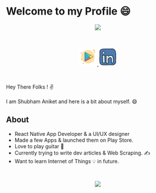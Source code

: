 Welcome to my Profile 😄
=====================
<p align="center">
  <img src="https://github-readme-stats.vercel.app/api?username=shubhamaniket&&show_icons=true&title_color=ffffff&icon_color=bb2acf&text_color=daf7dc&bg_color=333333"/>
</p>

<br>

<p align="center">
<a href="https://play.google.com/store/apps/collection/cluster?clp=igM5ChkKEzYxMzM5MTE3NjQ4OTA5MzI3MzYQCBgDEhoKFGNvbS5kdW9jb2RlcnMudW5rZXB0EAEYAxgB:S:ANO1ljKZk7s&gsr=CjyKAzkKGQoTNjEzMzkxMTc2NDg5MDkzMjczNhAIGAMSGgoUY29tLmR1b2NvZGVycy51bmtlcHQQARgDGAE%3D:S:ANO1ljJ6nrM&hl=en" target="_blank">
<img src="https://raw.githubusercontent.com/shubhamaniket/shubhamaniket/master/play.png" width="50" height="50">
</a>
<a href="https://www.linkedin.com/in/shubhamaniket/" target="_blank">
<img src="linkedin.png" width="50" height="50">
</a>
</p>

<br>
<p>
Hey There Folks ! ✌<br><br>
I am Shubham Aniket and here is a bit about myself. 😄 
</p>
<h2>About</h3>
<ul>
<li>React Native App Developer & a UI/UX designer</li>
<li>Made a few Apps & launched them on Play Store.</li>
<li>Love to play guitar 🎸</li>
<li>Currently trying to write dev articles & Web Scraping. ✍</li>
<li>Want to learn Internet of Things 💡 in future.</li>
</ul>
<br>
<p align="center">
  <img src="https://github-readme-stats.vercel.app/api/top-langs/?username=shubhamaniket"/>
</p>
